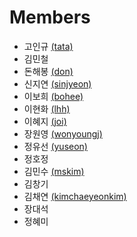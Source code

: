 # Members

* 고인규 [(tata)](tata)
* 김민철
* 돈해봉 [(don)](don)
* 신지연 [(sinjyeon)](sinjyeon)
* 이보희 [(bohee)](bohee)
* 이현화 [(lhh)](lhh)
* 이혜지 [(joi)](joi)
* 장원영 [(wonyoungj)](wonyoungj)
* 정유선 [(yuseon)](yuseon)
* 정호정 
* 김민수 [(mskim)](mskim)
* 김창기 
* 김채연 [(kimchaeyeonkim)](kimchaeyeonkim)
* 장대석
* 정혜미
